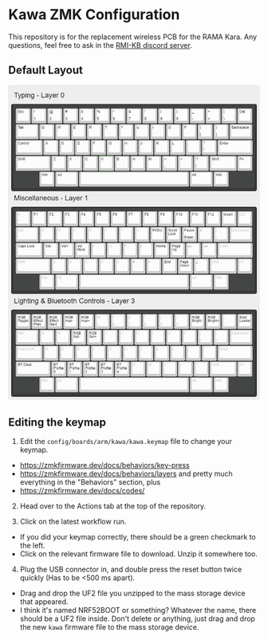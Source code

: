 # Kawa ZMK Configuration

This repository is for the replacement wireless PCB for the RAMA Kara. Any questions, feel free to ask in the [RMI-KB discord server](https://discord.rmi-kb.com/).

## Default Layout

![Default Kawa layout](images/kawa-default-layout.png)

## Editing the keymap

1. Edit the `config/boards/arm/kawa/kawa.keymap` file to change your keymap.
- https://zmkfirmware.dev/docs/behaviors/key-press
- https://zmkfirmware.dev/docs/behaviors/layers
and pretty much everything in the "Behaviors" section, plus
- https://zmkfirmware.dev/docs/codes/

2. Head over to the Actions tab at the top of the repository.

3. Click on the latest workflow run.

- If you did your keymap correctly, there should be a green checkmark to the left.
- Click on the relevant firmware file to download. Unzip it somewhere too.

4. Plug the USB connector in, and double press the reset button twice quickly (Has to be <500 ms apart).

- Drag and drop the UF2 file you unzipped to the mass storage device that appeared.
- I think it's named NRF52BOOT or something? Whatever the name, there should be a UF2 file inside. Don't delete or anything, just drag and drop the new `kawa` firmware file to the mass storage device.